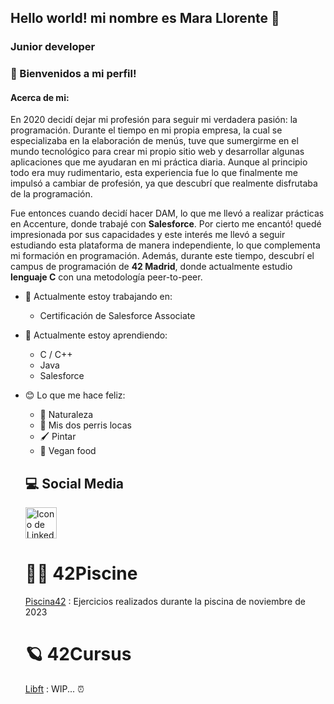 ## Hello world! mi nombre es Mara Llorente 👋

### Junior developer 

### 🦉 Bienvenidos a mi perfil!

#### Acerca de mi:

En 2020 decidí dejar mi profesión para seguir mi verdadera pasión: la programación. Durante el tiempo en mi propia empresa, la cual se especializaba en la elaboración de menús, tuve que sumergirme en el mundo tecnológico para crear mi propio sitio web y desarrollar algunas aplicaciones que me ayudaran en mi práctica diaria. Aunque al principio todo era muy rudimentario, esta experiencia fue lo que finalmente me impulsó a cambiar de profesión, ya que descubrí que realmente disfrutaba de la programación.

Fue entonces cuando decidí hacer DAM, lo que me llevó a realizar prácticas en Accenture, donde trabajé con **Salesforce**. Por cierto me encantó! quedé impresionada por sus capacidades y este interés me llevó a seguir estudiando esta plataforma de manera independiente, lo que complementa mi formación en programación. Además, durante este tiempo, descubrí el campus de programación de **42 Madrid**, donde actualmente estudio **lenguaje C** con una metodología peer-to-peer.

- 🔭 Actualmente estoy trabajando en:
  * Certificación de Salesforce Associate
    
- 🌱 Actualmente estoy aprendiendo:
  * C / C++
  * Java
  * Salesforce
    
- 😊 Lo que me hace feliz: 
  * 🌳 Naturaleza
  * 🐶 Mis dos perris locas
  * 🖌️ Pintar
  * 🥗 Vegan food
    
  ## 💻 Social Media
  <a href="https://www.linkedin.com/in/marallorente/">
  <img src="https://upload.wikimedia.org/wikipedia/commons/c/ca/LinkedIn_logo_initials.png" alt="Icono de LinkedIn" width="50" height="50">
  </a>

  # 🏊‍♀️ 42Piscine
  [Piscina42](https://github.com/marallorente/piscina42) : Ejercicios realizados durante la piscina de noviembre de 2023
  
  # 🪐 42Cursus
  [Libft](https://github.com/marallorente/libft) : WIP... ⏰ 
